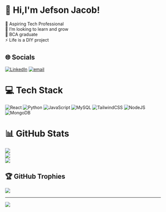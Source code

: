 # 💫 Hi,I'm Jefson Jacob!
🔭 Aspiring Tech Professional<br>🤝 I’m looking to learn and grow <br>🌱 BCA graduate<br>⚡ Life is a DIY project


## 🌐 Socials
[![LinkedIn](https://img.shields.io/badge/LinkedIn-%230077B5.svg?logo=linkedin&logoColor=white)](https://linkedin.com/in/www.linkedin.com/in/jefsonjacob) [![email](https://img.shields.io/badge/Email-D14836?logo=gmail&logoColor=white)](mailto:jfsnjacob@gmail.com) 


# 💻 Tech Stack
![React](https://img.shields.io/badge/react-%2320232a.svg?style=flat&logo=react&logoColor=%2361DAFB) ![Python](https://img.shields.io/badge/python-3670A0?style=flat&logo=python&logoColor=ffdd54) ![JavaScript](https://img.shields.io/badge/javascript-%23323330.svg?style=flat&logo=javascript&logoColor=%23F7DF1E) ![MySQL](https://img.shields.io/badge/mysql-4479A1.svg?style=flat&logo=mysql&logoColor=white) ![TailwindCSS](https://img.shields.io/badge/tailwindcss-%2338B2AC.svg?style=flat&logo=tailwind-css&logoColor=white) ![NodeJS](https://img.shields.io/badge/node.js-6DA55F?style=flat&logo=node.js&logoColor=white) ![MongoDB](https://img.shields.io/badge/MongoDB-%234ea94b.svg?style=flat&logo=mongodb&logoColor=white)
# 📊 GitHub Stats
![](https://github-readme-stats.vercel.app/api?username=JJTK780&theme=dark&hide_border=false&include_all_commits=false&count_private=false)<br/>
![](https://nirzak-streak-stats.vercel.app/?user=JJTK780&theme=dark&hide_border=false)<br/>
![](https://github-readme-stats.vercel.app/api/top-langs/?username=JJTK780&theme=dark&hide_border=false&include_all_commits=false&count_private=false&layout=compact)

## 🏆 GitHub Trophies
![](https://github-profile-trophy.vercel.app/?username=JJTK780&theme=dark&no-frame=true&no-bg=true&margin-w=4)

---
[![](https://visitcount.itsvg.in/api?id=JJTK780&icon=0&color=0)](https://visitcount.itsvg.in)

<!-- Proudly created with GPRM ( https://gprm.itsvg.in ) -->
